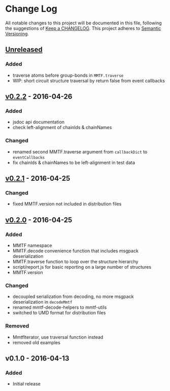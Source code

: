 # Change Log
All notable changes to this project will be documented in this file, following the suggestions of [Keep a CHANGELOG](http://keepachangelog.com/). This project adheres to [Semantic Versioning](http://semver.org/).


## [Unreleased]
### Added
- traverse atoms before group-bonds in `MMTF.traverse`
- WIP: short circuit structure traversal by return false from event callbacks


## [v0.2.2] - 2016-04-26
### Added
- jsdoc api documentation
- check left-alignment of chainIds & chainNames

### Changed
- renamed second MMTF.traverse argument from `callbackDict` to `eventCallbacks`
- fix chainIds & chainNames to be left-alignment in test data


## [v0.2.1] - 2016-04-25
### Changed
- fixed MMTF.version not included in distribution files


## [v0.2.0] - 2016-04-25
### Added
- MMTF namespace
- MMTF.decode convenience function that includes msgpack deserialization
- MMTF.traverse function to loop over the structure hierarchy
- script/report.js for basic reporting on a large number of structures
- MMTF.version

### Changed
- decoupled serialization from decoding, no more msgpack deserialization in `decodeMmtf`
- renamed mmtf-decode-helpers to mmtf-utils
- switched to UMD format for distribution files

### Removed
- MmtfIterator, use traversal function instead
- removed old examples


## v0.1.0 - 2016-04-13
### Added
- Initial release


[Unreleased]: https://github.com/rcsb/mmtf-javascript/compare/v0.2.2...HEAD
[v0.2.2]: https://github.com/rcsb/mmtf-javascript/compare/v0.2.1...v0.2.2
[v0.2.1]: https://github.com/rcsb/mmtf-javascript/compare/v0.2.0...v0.2.1
[v0.2.0]: https://github.com/rcsb/mmtf-javascript/compare/v0.1.0...v0.2.0